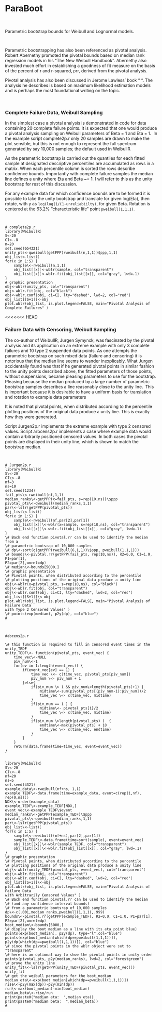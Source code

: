 ParaBoot
========

 

Parametric bootstrap bounds for Weibull and Lognormal models.

 

Parametric bootstrapping has also been referenced as pivotal analysis. Robert
Abernethy promoted the pivotal bounds based on median rank regression models in
his "The New Weibull Handbook". Abernethy also invested much effort in
establishing a goodness of fit measure on the basis of the percent of r and
r-squared, prr, derived from the pivotal analysis.

Pivotal analysis has also been discussed in Jerome Lawless’ book “ “. The
analysis he describes is based on maximum likelihood estimation models and is
perhaps the most foundational writing on the topic.

 

### Complete Failure Data, Weibull Sampling

In the simplest case a pivotal analysis is demonstrated in code for data
containing 20 complete failure points. It is expected that one would produce a
pivotal analysis sampling on Weibull parameters of Beta = 1 and Eta = 1.  In the
example script complete2p.r only 20 samples are drawn to make the plot sensible,
but this is not enough to represent the full spectrum generated by say 10,000
samples; the default used in WeibullR.

As the parametric bootstrap is carried out the quantiles for each fitted sample
at designated descriptive percentiles are accumulated as rows in a matrix. When
each percentile column is sorted the rows describe confidence bounds.
Importantly with complete failure samples the median line defines a unity where
Eta and Beta \~= 1. I will refer to this as the unity bootstrap for rest of this
discussion.

For any example data for which confidence bounds are to be formed it is possible
to take the unity bootstrap and translate for given log(Eta), then rotate, with
y as `log(log(1/(1-unreliabiilty)`, for given Beta. Rotation is centered at the
63.2% “characteristic life” point `pweibull(1,1,1)`.

 

~~~~~~~~~~~~~~~~~~~~~~~~~~~~~~~~~~~~~~~~~~~~~~~~~~~~~~~~~~~~~~~~~~~~~~~~~~~~~~~~
# complete2p.r
library(WeibullR)
S<-20
CI<-.8
n=20
set.seed(654321)
unity_pts<-qweibull(getPPP(rweibull(n,1,1))$ppp,1,1)
obj_list<-list()
for(x in 1:S) {
    sample\<-rweibull(n,1,1)
    obj_list[[x]]<-wblr(sample, col="transparent")
    obj_list[[x]]<-wblr.fit(obj_list[[x]], col="gray", lwd=.1)
}
# graphic presentation
obj<-wblr(unity_pts, col="transparent")
obj<-wblr.fit(obj, col="black")
obj<-wblr.conf(obj, ci=CI, lty="dashed", lwd=2, col="red")
obj_list[[S+1]]<-obj
plot.wblr(obj_list, is.plot.legend=FALSE, main="Pivotal Analysis of Complete Failures" )
~~~~~~~~~~~~~~~~~~~~~~~~~~~~~~~~~~~~~~~~~~~~~~~~~~~~~~~~~~~~~~~~~~~~~~~~~~~~~~~~

\<\<\<\<\<\<\< HEAD  

### Failure Data with Censoring, Weibull Sampling

The co-author of WeibullR, Jurgen Symynck, was fascinated by the pivotal
analysis and its application on an extreme example with only 3 complete failures
and 10 type 2 suspended data points. As one attempts the parametric bootstrap on
such mixed data (failure and censoring) it is notorious that the median line
seems to wander inexplicably. What Jurgen accidentally found was that if he
generated pivotal points in similar fashion to the unity points described above,
the fitted parameters of those points, without suspensions, became pleasing
parameters to use for the bootstrap. Pleasing because the median produced by a
large number of parametric bootstrap samples describes a line reasonably close
to the unity line.  This is important because it is desirable to have a uniform
basis for translation and rotation to example data parameters

It is noted that pivotal points, when distributed according to the percentile
plotting positions of the original data produce a unity line. This is exactly
how they were generated.

Script Jurgen2p.r implements the extreme example with type 2 censored values.
Script arbcens2p.r implements a case where example data would contain
arbitrarily positioned censored values. In both cases the pivotal points are
displayed in their unity line, which is shown to match the bootstrap median.

 

~~~~~~~~~~~~~~~~~~~~~~~~~~~~~~~~~~~~~~~~~~~~~~~~~~~~~~~~~~~~~~~~~~~~~~~~~~~~~~~~
# Jurgen2p.r
library(WeibullR)
S\<-20
CI\<-.8
nf=3
ns=10
set.seed(1234)
fail_pts\<-rweibull(nf,1,1)
median_ranks\<-getPPP(x=fail_pts, s=rep(10,ns))\$ppp
pivotal_pts\<-qweibull(median_ranks,1,1)
par\<-lslr(getPPP(pivotal_pts))
obj_list\<-list()
for(x in 1:S) {
    sample\<-rweibull(nf,par[2],par[1])
    obj_list[[x]]\<-wblr(x=sample, s=rep(10,ns), col="transparent")
    obj_list[[x]]\<-wblr.fit(obj_list[[x]], col="gray", lwd=.1)
}
\# Back end function pivotal.rr can be used to identify the median from a
\# parametric bootsrap of 10,000 samples
\# dp\<-sort(c(getPPP(rweibull(6,1,1))\$ppp, pweibull(1,1,1)))
\# bounds\<-pivotal.rr(getPPP(fail_pts, rep(10,ns)), R2=0.0, CI=1.0, P1=par[1],
P2=par[2],unrel=dp)
\# median\<-bounds[5000,]
\# graphic presentation
\# Pivotal points, when distributed according to the percentile
\# plotting positions of the original data produce a unity line
obj\<-wblr(x=pivotal_pts, s=rep(10,ns), col="black")
obj\<-wblr.fit(obj, col="transparent")
obj\<-wblr.conf(obj, ci=CI, lty="dashed", lwd=2, col="red")
obj_list[[S+1]]\<-obj
plot.wblr(obj_list, is.plot.legend=FALSE, main="Pivotal Analysis of Failure Data
with Type 2 Censored Values" )
\# points(exp(median), p2y(dp), col="blue")
#
~~~~~~~~~~~~~~~~~~~~~~~~~~~~~~~~~~~~~~~~~~~~~~~~~~~~~~~~~~~~~~~~~~~~~~~~~~~~~~~~

 

~~~~~~~~~~~~~~~~~~~~~~~~~~~~~~~~~~~~~~~~~~~~~~~~~~~~~~~~~~~~~~~~~~~~~~~~~~~~~~~~
#abcens2p.r

\# this function is required to fill in censored event times in the unity_TEDF					
unity_TEDF\<- function(pivotal_pts, event_vec) {					
	time_vec\<-NULL				
	piv_num\<-1				
	for(ev in 1:length(event_vec)) {				
		if(event_vec[ev] == 1) {			
			time_vec \<- c(time_vec, pivotal_pts[piv_num])		
			piv_num \<- piv_num + 1		
		}else{			
			if(piv_num \> 1 && piv_num\<length(pivotal_pts)+1) {		
				midtime\<-sum(pivotal_pts[(piv_num-1):piv_num])/2	
				time_vec \<- c(time_vec, midtime)	
			}		
			if(piv_num == 1 ) {		
				midtime\<- pivotal_pts[1]/2	
				time_vec \<- c(time_vec, midtime)	
			}		
			if(piv_num \>length(pivotal_pts) )  {		
				endtime\<-max(pivotal_pts) + 10	
				time_vec \<- c(time_vec, endtime)	
			}
		}
	}				
	return(data.frame(time=time_vec, event=event_vec))				
}					


library(WeibullR)	
S\<-20	
CI\<-.8	
nf=20	
ns=5	
set.seed(4321)
example_data\<-rweibull(nf+ns, 1,1)	
example_TEDF\<-data.frame(time=example_data, event=c(rep(1,nf), rep(0,ns)))	
NDX\<-order(example_data)	
example_TEDF\<-example_TEDF[NDX,]	
event_vec\<-example_TEDF\$event	
median_ranks\<-getPPP(example_TEDF)\$ppp
pivotal_pts\<-qweibull(median_ranks,1,1)
par\<-lslr(getPPP(pivotal_pts))
obj_list\<-list()
for(x in 1:S) {		
	sample\<-rweibull((nf+ns),par[2],par[1])	
	sample_TEDF\<-data.frame(time=sort(sample), event=event_vec)	
	obj_list[[x]]\<-wblr(sample_TEDF, col="transparent")	
	obj_list[[x]]\<-wblr.fit(obj_list[[x]], col="gray", lwd=.1)	
}
\# graphic presentation
\# Pivotal points, when distributed according to the percentile
\# plotting positions of the original data produce a unity line
obj\<-wblr(unity_TEDF(pivotal_pts, event_vec), col="transparent")
obj\<-wblr.fit(obj, col="transparent")
obj\<-wblr.conf(obj, ci=CI, lty="dashed", lwd=2, col="red")
obj_list[[S+1]]\<-obj
plot.wblr(obj_list, is.plot.legend=FALSE, main="Pivotal Analysis of Failure Data
with Arbitrarily Censored Values" )
\# Back end function pivotal.rr can be used to identify the median
\# (and any confidence interval bounds)
\# from a parametric bootsrap of 10,000 samples
dp\<-c(.001,median_ranks,pweibull(1,1,1),.999)
bounds\<-pivotal.rr(getPPP(example_TEDF), R2=0.0, CI=1.0, P1=par[1],
P2=par[2],unrel=dp)
boot_median\<-bounds[5000,]
\# display the boot median as a line with its eta point blue)
points(exp(boot_median), p2y(dp), type="l",col="blue")
points(exp(boot_median[which(dp==pweibull(1,1,1))]),
p2y(dp[which(dp==pweibull(1,1,1))]), col="blue")
\# since the pivotal points in the wblr object were set to "transparent"
\# here is an optional way to show the pivotal points in unity order
points(pivotal_pts, p2y(median_ranks), lwd=2, col="forestgreen")
\# prove the unity line
unity_fit\<-lslr(getPPP(unity_TEDF(pivotal_pts, event_vec)))
unity_fit
\# get the weibull parameters for the boot_median
median_eta\<-exp(boot_median[which(dp==pweibull(1,1,1))])
rise\<-p2y(max(dp))-p2y(min(dp))
run\<-max(boot_median)-min(boot_median)
median_beta\<-rise/run
print(paste0("median eta:  ",median_eta))
print(paste0("median beta:  ",median_beta))
#
~~~~~~~~~~~~~~~~~~~~~~~~~~~~~~~~~~~~~~~~~~~~~~~~~~~~~~~~~~~~~~~~~~~~~~~~~~~~~~~~
